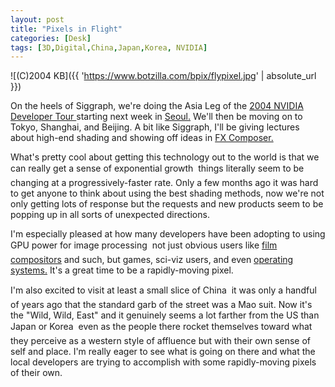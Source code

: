 ```yaml
---
layout: post
title: "Pixels in Flight"
categories: [Desk]
tags: [3D,Digital,China,Japan,Korea, NVIDIA]
---
```



![(C)2004 KB]({{ 'https://www.botzilla.com/bpix/flypixel.jpg' | absolute_url }})


On the heels of Siggraph, we're doing the Asia Leg of the <a href="http://developer.nvidia.com/page/event_calendar.html">2004 NVIDIA Developer Tour </a> starting next week in <a href="http://www.gameinfinity.or.kr/sub04/02_read.php?menu_code=ACC_1&seq_code=38">Seoul.</a> We'll then be moving on to Tokyo, Shanghai, and Beijing. A bit like Siggraph, I'll be giving lectures about high-end shading and showing off ideas in <a href="http://www.fxcomposer.com/">FX Composer.</a>

What's pretty cool about getting this technology out to the world is that we can really get a sense of exponential growth &#151; things literally seem to be changing at a progressively-faster rate. Only a few months ago it was hard to get anyone to think about using the best shading methods, now we're not only getting lots of response but the requests and new products seem to be popping up in all sorts of unexpected directions.

I'm especially pleased at how many developers have been adopting to using GPU power for image processing &#151; not just obvious users like <a href="http://www.openexr.org/">film compositors</a> and such, but games, sci-viz users, and even <a href="http://www.apple.com/macosx/tiger/core.html">operating systems.</a> It's a great time to be a rapidly-moving pixel.

I'm also excited to visit at least a small slice of China &#151; it was only a handful of years ago that the standard garb of the street was a Mao suit. Now it's the "Wild, Wild, East" and it genuinely seems a lot farther from the US than Japan or Korea &#151; even as the people there rocket themselves toward what they perceive as a western style of affluence but with their own sense of self and place. I'm really eager to see what is going on there and what the local developers are trying to accomplish with some rapidly-moving pixels of their own.
